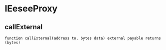 # IEeseeProxy


## callExternal

```solidity
function callExternal(address to, bytes data) external payable returns (bytes)
```



